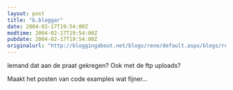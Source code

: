 ```yaml
---
layout: post
title: "b.bloggar"
date: 2004-02-17T19:54:00Z
modtime: 2004-02-17T19:54:00Z
pubdate: 2004-02-17T19:54:00Z
originalurl: "http://bloggingabout.net/blogs/rene/default.aspx/blogs/rene/archive/2004/02/17/b-bloggar.aspx"
---
```



<p>Iemand dat aan de praat gekregen? Ook met de ftp uploads?</p><p>Maakt het posten van code examples wat fijner...</p>
